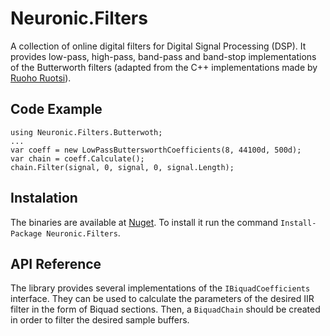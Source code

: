 # Neuronic.Filters
A collection of online digital filters for Digital Signal Processing (DSP). It provides low-pass, high-pass, band-pass and band-stop implementations of the Butterworth filters (adapted from the C++ implementations made by [Ruoho Ruotsi](https://github.com/ruohoruotsi/Butterworth-Filter-Design)). 

## Code Example

```
using Neuronic.Filters.Butterwoth;
...
var coeff = new LowPassButtersworthCoefficients(8, 44100d, 500d);
var chain = coeff.Calculate();
chain.Filter(signal, 0, signal, 0, signal.Length);
```

## Instalation

The binaries are available at [Nuget](https://www.nuget.org/packages/Neuronic.Filters/). To install it run the command `Install-Package Neuronic.Filters`.

## API Reference

The library provides several implementations of the `IBiquadCoefficients` interface. They can be used to calculate the parameters of the desired IIR filter in the form of Biquad sections. Then, a `BiquadChain` should be created in order to filter the desired sample buffers. 
